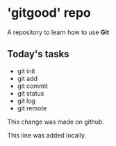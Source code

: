 # 'gitgood' repo

A repository to learn how to use **Git**

## Today's tasks

- git init
- git add
- git commit
- git status
- git log
- git remote

This change was made on github.

This line was added locally.

